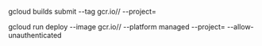 gcloud builds submit --tag gcr.io/<motestinggcp>/<motestingapp>  --project=<motestinggcp>


gcloud run deploy --image gcr.io/<motestinggcp>/<motestingapp> --platform managed  --project=<motestinggcp> --allow-unauthenticated


<!-- # Dockers -->

<!-- pip install pandas, numpy, scikit learn, kaggle 

##Dataset Link: https://www.kaggle.com/ritesaluja/bank-note-authentication-uci-data



Data were extracted from images that were taken from genuine and forged banknote-like specimens. For digitization, an industrial camera usually used for print inspection was used. The final images have 400x 400 pixels. Due to the object lens and distance to the investigated object gray-scale pictures with a resolution of about 660 dpi were gained. Wavelet Transform tool were used to extract features from images. -->